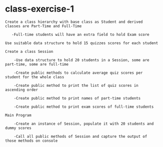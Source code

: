 # class-exercise-1
    Create a class hierarchy with base class as Student and derived classes are Part-Time and Full-Time

       -Full-time students will have an extra field to hold Exam score

    Use suitable data structure to hold 15 quizzes scores for each student

    Create a class Session

        -Use data structure to hold 20 students in a Session, some are part-time, some are full-time

        -Create public methods to calculate average quiz scores per student for the whole class

        -Create public method to print the list of quiz scores in ascending order

        -Create public method to print names of part-time students

        -Create public method to print exam scores of full-time students

    Main Program

        -Create an instance of Session, populate it with 20 students and dummy scores

        -Call all public methods of Session and capture the output of those methods on console
